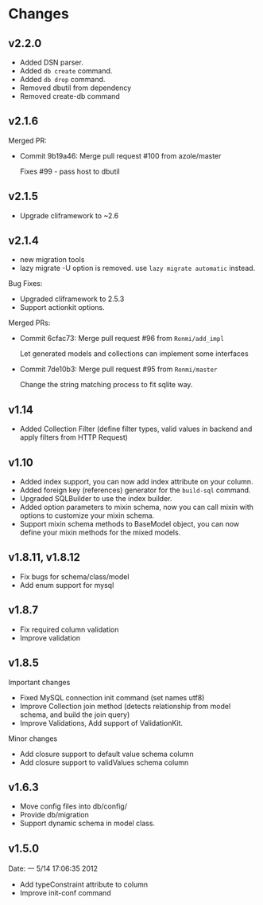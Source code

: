 Changes
=======

## v2.2.0

- Added DSN parser.
- Added `db create` command.
- Added `db drop` command.
- Removed dbutil from dependency
- Removed create-db command

## v2.1.6

Merged PR:

- Commit 9b19a46: Merge pull request #100 from azole/master

   Fixes #99 - pass host to dbutil

## v2.1.5

- Upgrade cliframework to ~2.6

## v2.1.4

- new migration tools
- lazy migrate -U option is removed.  use `lazy migrate automatic` instead.

Bug Fixes:

- Upgraded cliframework to 2.5.3
- Support actionkit options.


Merged PRs:

- Commit 6cfac73: Merge pull request #96 from `Ronmi/add_impl`

   Let generated models and collections can implement some interfaces

- Commit 7de10b3: Merge pull request #95 from `Ronmi/master`

   Change the string matching process to fit sqlite way.


## v1.14

- Added Collection Filter (define filter types, valid values in backend and apply filters from HTTP Request)

## v1.10

- Added index support, you can now add index attribute on your column.
- Added foreign key (references) generator for the `build-sql` command.
- Upgraded SQLBuilder to use the index builder.
- Added option parameters to mixin schema, now you can call mixin with options to 
  customize your mixin schema.
- Support mixin schema methods to BaseModel object, you can now define your mixin methods
  for the mixed models.

## v1.8.11, v1.8.12

- Fix bugs for schema/class/model
- Add enum support for mysql

## v1.8.7

- Fix required column validation
- Improve validation

## v1.8.5

Important changes
- Fixed MySQL connection init command (set names utf8)
- Improve Collection join method (detects relationship from model schema, and build the join query)
- Improve Validations, Add support of ValidationKit.

Minor changes
- Add closure support to default value schema column
- Add closure support to validValues schema column

## v1.6.3

- Move config files into db/config/
- Provide db/migration
- Support dynamic schema in model class.

## v1.5.0 

Date: 一  5/14 17:06:35 2012

- Add typeConstraint attribute to column
- Improve init-conf command
